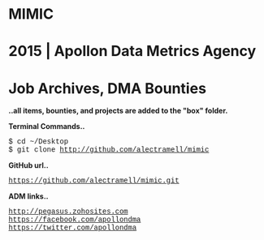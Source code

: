 # MIMIC
# 2015 | Apollon Data Metrics Agency
# Job Archives, DMA Bounties

<b>..all items, bounties, and projects are added to the "box" folder.</b>

<b>Terminal Commands..</b>

   <font face="courier">$ cd ~/Desktop</font>
   <br />
   <font face="courier">$ git clone http://github.com/alectramell/mimic</font>

<b>GitHub url..</b>

   <font face="courier">https://github.com/alectramell/mimic.git</font>

<b>ADM links..</b>

   <font face="courier">http://pegasus.zohosites.com</font>
   <br />
   <font face="courier">https://facebook.com/apollondma</font>
   <br />
   <font face="courier">https://twitter.com/apollondma</font>
